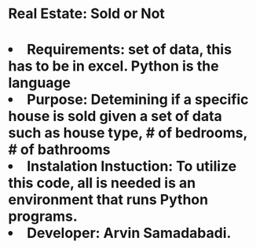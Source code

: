 <h1> Real Estate: Sold or Not <h1>
<li>Requirements: set of data, this has to be in excel. Python is the language
<li>Purpose: Detemining if a specific house is sold given a set of data such as house type, # of bedrooms, # of bathrooms
<li>Instalation Instuction: To utilize this code, all is needed is an environment that runs Python programs.
<li>Developer: Arvin Samadabadi.
